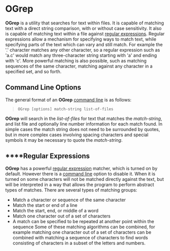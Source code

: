 # OGrep

 
 **OGrep** is a utility that searches for text within files.  It is capable of matching text with a direct string comparison, with or without case sensitivity.  It also is capable of matching text within a file against [regular expressions](OGrep%20Regular%20Expressions.md).  Regular expressions allow a mechanism for specifying ways to match text, while specifying parts of the text which can vary and still match.  For example the '.' character matches any other character, so a regular expression such as 'a.c'  would match any three-character string starting with 'a' and ending with 'c'.  More powerful matching is also possible, such as matching sequences of the same character, matching against any character in a specified set, and so forth.


## Command Line Options

 The general format of an **OGrep** [command line](OGrep%20Command%20Line%20Options.md) is as follows:
 
>     OGrep [options] match-string list-of-files
 
 **OGrep** will search in the _list-of-files_ for text that matches the _match-string_, and list file and optionally line number information for each match found.  In simple cases the match string does not need to be surrounded by quotes, but in more complex cases involving spacing characters and special symbols it may be necessary to quote the _match-string_.


## ****Regular Expressions

 **OGrep** has a powerful [regular expression](OGrep%20Regular%20Expressions.md) matcher, which is turned on by default.  However there is a [command line](OGrep%20Command%20Line%20Options.md) option to disable it.  When it is turned on some characters will not be matched directly against the text, but will be interpreted in a way that allows the program to perform abstract types of matches.  There are several types of matching groups:
 
* Match a character or sequence of the same character
* Match the start or end of a line
* Match the start, end, or middle of a word
* Match one character out of a set of characters
* A match can be specified to be repeated at another point within the sequence
  Some of these matching algorithms can be combined, for example matching one character out of a set of characters can be combined with matching a sequence of characters to find words consisting of characters in a subset of the letters and numbers.
 
 
